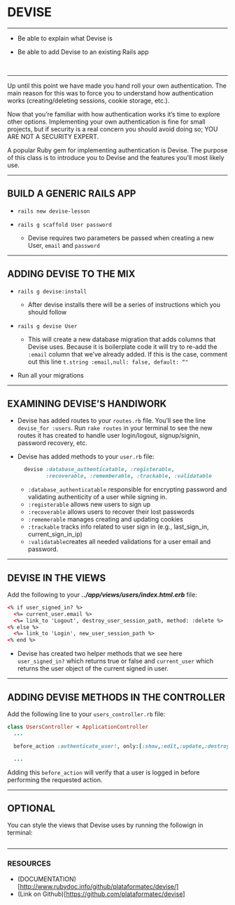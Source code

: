 # DEVISE

------

- Be able to explain what Devise is
  
- Be able to add Devise to an existing Rails app
  
  ​
  


------

Up until this point we have made you hand roll your own authentication. The main reason for this was to force you to understand how authentication works (creating/deleting sessions, cookie storage, etc.). 

Now that you’re familiar with how authentication works it’s time to explore other options. Implementing your own authentication is fine for small projects, but if security is a real concern you should avoid doing so; YOU ARE NOT A SECURITY EXPERT.

A popular Ruby gem for implementing authentication is Devise. The purpose of this class is to introduce you to Devise and the features you’ll most likely use.

------

## BUILD A GENERIC RAILS APP

- `rails new devise-lesson`
  
- `rails g scaffold User password`
  
  - Devise requires two parameters be passed when creating a new User, `email` and `password`
  


------

## ADDING DEVISE TO THE MIX

- `rails g devise:install`
  
  - After devise installs there will be a series of instructions which you should follow
  
- `rails g devise User`
  
  - This will create a new database migration that adds columns that Devise uses. Because it is boilerplate code it will try to re-add the `:email` column that we’ve already added. If this is the case, comment out this line `t.string :email,null: false, default: “"`
  
- Run all your migrations
  


------

## EXAMINING DEVISE’S HANDIWORK

- Devise has added routes to your `routes.rb` file. You’ll see the line `devise_for :users`. Run `rake routes` in your terminal to see the new routes it has created to handle user login/logout, signup/signin, password recovery, etc.
  
- Devise has added methods to your `user.rb` file:
  
  ``` ruby
    devise :database_authenticatable, :registerable,
           :recoverable, :rememberable, :trackable, :validatable
  ```
  
  - `:database_authenticatable` responsible for encrypting password and validating authenticity of a user while signing in.
  - `:registerable` allows new users to sign up
  - `:recoverable` allows users to recover their lost passwords
  - `:rememerable` manages creating and updating cookies
  - `:trackable` tracks info related to user sign in (e.g., last_sign_in, current_sign_in_ip)
  - `:validatable`creates all needed validations for a user email and password.
  


------

## DEVISE IN THE VIEWS

Add the following to your ***../app/views/users/index.html.erb*** file:

``` html
<% if user_signed_in? %>
  <%= current_user.email %>
  <%= link_to 'Logout', destroy_user_session_path, method: :delete %>
<% else %>
  <%= link_to 'Login', new_user_session_path %>
<% end %>
```

- Devise has created two helper methods that we see here `user_signed_in?` which returns true or false and `current_user` which returns the user object of the current signed in user.


------

## ADDING DEVISE METHODS IN THE CONTROLLER

Add the following line to your `users_controller.rb` file:

``` ruby
class UsersController < ApplicationController
  ...

  before_action :authenticate_user!, only:[:show,:edit,:update,:destroy]

  ...

```

Adding this `before_action` will verify that a user is logged in before performing the requested action.

------

## OPTIONAL

You can style the views that Devise uses by running the followign in terminal:

``` 

```





------

### RESOURCES

- (DOCUMENTATION)[http://www.rubydoc.info/github/plataformatec/devise/]
- (Link on Github)[https://github.com/plataformatec/devise]

